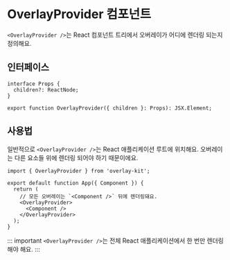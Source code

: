 # OverlayProvider 컴포넌트

`<OverlayProvider />`는 React 컴포넌트 트리에서 오버레이가 어디에 렌더링 되는지 정의해요.

## 인터페이스

```tsx
interface Props {
  children?: ReactNode;
}

export function OverlayProvider({ children }: Props): JSX.Element;
```

## 사용법

일반적으로 `<OverlayProvider />`는 React 애플리케이션 루트에 위치해요. 오버레이는 다른 요소들 위에 렌더링 되어야 하기 때문이에요.

```tsx
import { OverlayProvider } from 'overlay-kit';

export default function App({ Component }) {
  return (
    // 모든 오버레이는 `<Component />` 뒤에 렌더링돼요.
    <OverlayProvider>
      <Component />
    </OverlayProvider>
  );
}
```

::: important 
`<OverlayProvider />`는 전체 React 애플리케이션에서 한 번만 렌더링해야 해요.
:::